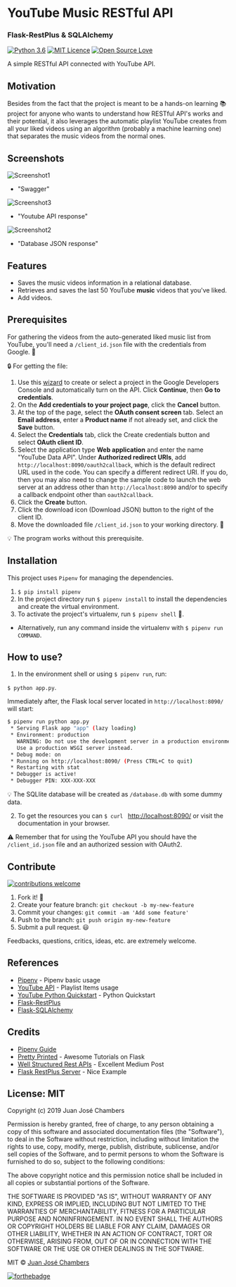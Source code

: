 # YouTube Music RESTful API
### Flask-RestPlus & SQLAlchemy
[![Python 3.6](https://img.shields.io/badge/python-3.6-blue.svg)](https://www.python.org/downloads/release/python-360/) [![MIT Licence](https://badges.frapsoft.com/os/mit/mit.svg?v=103)](https://opensource.org/licenses/mit-license.php) [![Open Source Love](https://badges.frapsoft.com/os/v1/open-source.svg?v=103)](https://github.com/ellerbrock/open-source-badges/)

A simple RESTful API connected with YouTube API.

## Motivation
Besides from the fact that the project is meant to be a hands-on learning :books: project for anyone who wants to understand how RESTful API's works and their potential, it also leverages the automatic playlist YouTube creates from all your liked videos using an algorithm (probably a machine learning one) that separates the music videos from the normal ones.

## Screenshots
![Screenshot1](/data/screenshots/screen1.png?raw=true "Swagger")
- "Swagger"

![Screenshot3](/data/screenshots/screen3.png?raw=true "Youtube API response")
- "Youtube API response"

![Screenshot2](/data/screenshots/screen2.png?raw=true "Database JSON response")
- "Database JSON response"

## Features
- Saves the music videos information in a relational database.
- Retrieves and saves the last 50 YouTube **music** videos that you've liked.
- Add videos.

## Prerequisites

For gathering the videos from the auto-generated liked music list from YouTube, you'll need a `/client_id.json` file with the credentials from Google. :key:

:lock: For getting the file:
1. Use this [wizard](https://console.developers.google.com/flows/enableapi?apiid=youtube) to create or select a project in the Google Developers Console and automatically turn on the API. Click **Continue**, then **Go to credentials**.
2. On the **Add credentials to your project page**, click the **Cancel** button.
3. At the top of the page, select the **OAuth consent screen** tab. Select an **Email address**, enter a **Product name** if not already set, and click the **Save** button.
4. Select the **Credentials** tab, click the Create credentials button and select **OAuth client ID**.
5. Select the application type **Web application** and enter the name "YouTube Data API". Under **Authorized redirect URIs**, add `http://localhost:8090/oauth2callback`, which is the default redirect URL used in the code.
You can specify a different redirect URI. If you do, then you may also need to change the sample code to launch the web server at an address other than `http://localhost:8090` and/or to specify a callback endpoint other than `oauth2callback`.
6. Click the **Create** button.
7. Click the download icon (Download JSON) button to the right of the client ID.
8. Move the downloaded file `/client_id.json` to your working directory. :open_file_folder:

:bulb: The program works without this prerequisite.

## Installation

This project uses `Pipenv` for managing the dependencies.
1. `$ pip install pipenv`
2. In the project directory run `$ pipenv install` to install the dependencies and create the virtual environment.
3. To activate the project's virtualenv, run `$ pipenv shell` :shell:.
 - Alternatively, run any command inside the virtualenv with `$ pipenv run COMMAND`.

## How to use?

1. In the environment shell or using `$ pipenv run`, run:

`$ python app.py`.

Immediately after, the Flask local server located in `http://localhost:8090/` will start:

```bash
$ pipenv run python app.py
 * Serving Flask app "app" (lazy loading)
 * Environment: production
   WARNING: Do not use the development server in a production environment.
   Use a production WSGI server instead.
 * Debug mode: on
 * Running on http://localhost:8090/ (Press CTRL+C to quit)
 * Restarting with stat
 * Debugger is active!
 * Debugger PIN: XXX-XXX-XXX
```
:bulb: The SQLlite database will be created as `/database.db` with some dummy data.

2. To get the resources you can `$ curl ` [http://localhost:8090/](http://localhost:8090/) or visit the documentation in your browser.

:warning: Remember that for using the YouTube API you should have the `/client_id.json` file and an authorized session with OAuth2.

## Contribute
[![contributions welcome](https://img.shields.io/badge/contributions-welcome-brightgreen.svg?style=flat)](https://github.com/chmbrs/)

1. Fork it! :fork_and_knife:
2. Create your feature branch: `git checkout -b my-new-feature`
3. Commit your changes: `git commit -am 'Add some feature'`
4. Push to the branch: `git push origin my-new-feature`
5. Submit a pull request. :smiley:

Feedbacks, questions, critics, ideas, etc. are extremely welcome.

## References

- [Pipenv](https://pipenv.readthedocs.io/en/latest/basics/) - Pipenv basic usage
- [YouTube API](https://developers.google.com/youtube/v3/docs/playlistItems/list#usage) - Playlist Items usage
- [YouTube Python Quickstart](https://developers.google.com/youtube/v3/quickstart/python) - Python Quickstart
- [Flask-RestPlus](https://flask-restplus.readthedocs.io/en/stable/)
- [Flask-SQLAlchemy](http://flask-sqlalchemy.pocoo.org/2.3/)

## Credits

- [Pipenv Guide](https://realpython.com/pipenv-guide/)
- [Pretty Printed](https://www.youtube.com/channel/UC-QDfvrRIDB6F0bIO4I4HkQ) -  Awesome Tutorials on Flask
- [Well Structured Rest APIs](https://medium.com/ki-labs-engineering/designing-well-structured-rest-apis-with-flask-restplus-part-1-7e96f2da8850) - Excellent Medium Post
- [Flask RestPlus Server](https://github.com/frol/flask-restplus-server-example) - Nice Example

## License: MIT
Copyright (c) 2019 Juan José Chambers

Permission is hereby granted, free of charge, to any person obtaining a copy of this software and associated documentation files (the "Software"), to deal in the Software without restriction, including without limitation the rights to use, copy, modify, merge, publish, distribute, sublicense, and/or sell copies of the Software, and to permit persons to whom the Software is furnished to do so, subject to the following conditions:

The above copyright notice and this permission notice shall be included in all copies or substantial portions of the Software.

THE SOFTWARE IS PROVIDED "AS IS", WITHOUT WARRANTY OF ANY KIND, EXPRESS OR IMPLIED, INCLUDING BUT NOT LIMITED TO THE WARRANTIES OF MERCHANTABILITY, FITNESS FOR A PARTICULAR PURPOSE AND NONINFRINGEMENT. IN NO EVENT SHALL THE AUTHORS OR COPYRIGHT HOLDERS BE LIABLE FOR ANY CLAIM, DAMAGES OR OTHER LIABILITY, WHETHER IN AN ACTION OF CONTRACT, TORT OR OTHERWISE, ARISING FROM, OUT OF OR IN CONNECTION WITH THE SOFTWARE OR THE USE OR OTHER DEALINGS IN THE SOFTWARE.

MIT © [Juan José Chambers](https://github.com/chmbrs/)

[![forthebadge](https://forthebadge.com/images/badges/built-with-love.svg)](https://github.com/chmbrs/)

